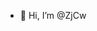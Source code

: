 - 👋 Hi, I’m @ZjCw
<!---
ZjCw/ZjCw is a ✨ special ✨ repository because its `README.md` (this file) appears on your GitHub profile.
You can click the Preview link to take a look at your changes.
--->
